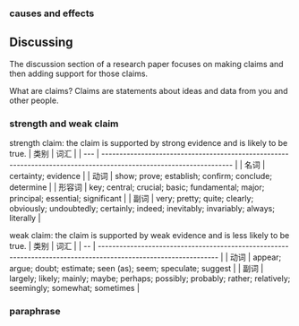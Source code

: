 ### causes and effects


## Discussing

The discussion section of a research paper focuses on making claims and then adding support for those claims. 

What are claims? Claims are statements about ideas and data from you and other people. 
### strength and weak claim
strength claim: the claim is supported by strong evidence and is likely to be true.
| 类别  | 词汇                                                                                                                 |
| --- | ------------------------------------------------------------------------------------------------------------------ |
| 名词  | certainty; evidence                                                                                                |
| 动词  | show; prove; establish; confirm; conclude; determine                                                               |
| 形容词 | key; central; crucial; basic; fundamental; major; principal; essential; significant                                |
| 副词  | very; pretty; quite; clearly; obviously; undoubtedly; certainly; indeed; inevitably; invariably; always; literally |

weak claim: the claim is supported by weak evidence and is less likely to be true.
| 类别 | 词汇                                                                                                              |
| -- | --------------------------------------------------------------------------------------------------------------- |
| 动词 | appear; argue; doubt; estimate; seen (as); seem; speculate; suggest                                             |
| 副词 | largely; likely; mainly; maybe; perhaps; possibly; probably; rather; relatively; seemingly; somewhat; sometimes |


### paraphrase